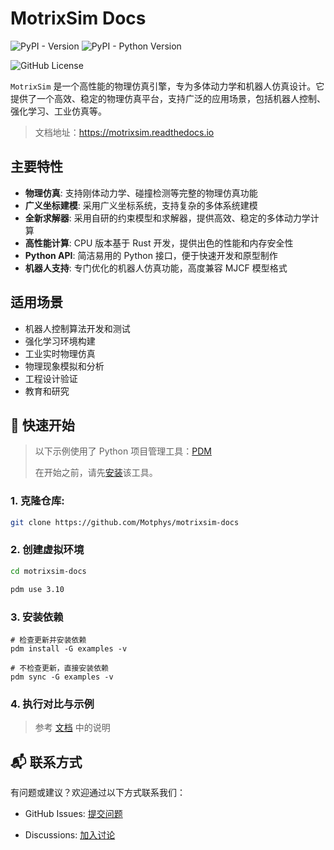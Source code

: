 # MotrixSim Docs

![PyPI - Version](https://img.shields.io/pypi/v/motrixsim)
![PyPI - Python Version](https://img.shields.io/pypi/pyversions/motrixsim)

![GitHub License](https://img.shields.io/github/license/motphys/motrixsim-docs)

`MotrixSim` 是一个高性能的物理仿真引擎，专为多体动力学和机器人仿真设计。它提供了一个高效、稳定的物理仿真平台，支持广泛的应用场景，包括机器人控制、强化学习、工业仿真等。

> 文档地址：https://motrixsim.readthedocs.io

## 主要特性

-   **物理仿真**: 支持刚体动力学、碰撞检测等完整的物理仿真功能
-   **广义坐标建模**: 采用广义坐标系统，支持复杂的多体系统建模
-   **全新求解器**: 采用自研的约束模型和求解器，提供高效、稳定的多体动力学计算
-   **高性能计算**: CPU 版本基于 Rust 开发，提供出色的性能和内存安全性
-   **Python API**: 简洁易用的 Python 接口，便于快速开发和原型制作
-   **机器人支持**: 专门优化的机器人仿真功能，高度兼容 MJCF 模型格式

## 适用场景

-   机器人控制算法开发和测试
-   强化学习环境构建
-   工业实时物理仿真
-   物理现象模拟和分析
-   工程设计验证
-   教育和研究

## 🚀 快速开始

> 以下示例使用了 Python 项目管理工具：[PDM](https://pdm-project.org/)
> 
> 在开始之前，请先[安装](https://pdm-project.org/en/latest/#installation)该工具。

### 1. 克隆仓库:

```bash
git clone https://github.com/Motphys/motrixsim-docs
```

### 2. 创建虚拟环境

```bash
cd motrixsim-docs

pdm use 3.10
```

### 3. 安装依赖

```
# 检查更新并安装依赖
pdm install -G examples -v

# 不检查更新，直接安装依赖
pdm sync -G examples -v
```

### 4. 执行对比与示例

> 参考 [文档](https://motrixsim.readthedocs.io/user_guide/overview/examples.html) 中的说明

## 📬 联系方式

有问题或建议？欢迎通过以下方式联系我们：

- GitHub Issues: [提交问题](https://github.com/Motphys/motrixsim-docs/issues)

- Discussions: [加入讨论](https://github.com/Motphys/motrixsim-docs/discussions)
